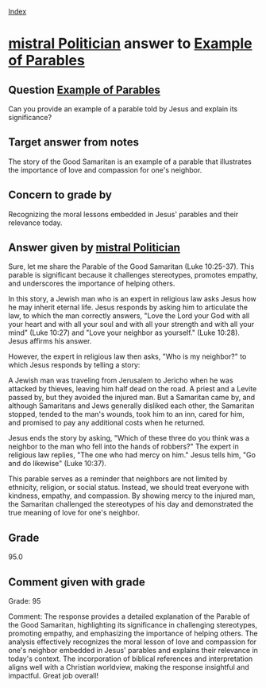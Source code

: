 
[Index](../../index.md)
# [mistral Politician](../../answering_models/mistral_Politician.md) answer to [Example of Parables](../../questions/Example_of_Parables.md)

## Question [Example of Parables](../../questions/Example_of_Parables.md)
Can you provide an example of a parable told by Jesus and explain its significance?

## Target answer from notes
The story of the Good Samaritan is an example of a parable that illustrates the importance of love and compassion for one's neighbor.

## Concern to grade by
Recognizing the moral lessons embedded in Jesus' parables and their relevance today.

## Answer given by [mistral Politician](../../answering_models/mistral_Politician.md)
 Sure, let me share the Parable of the Good Samaritan (Luke 10:25-37). This parable is significant because it challenges stereotypes, promotes empathy, and underscores the importance of helping others.

In this story, a Jewish man who is an expert in religious law asks Jesus how he may inherit eternal life. Jesus responds by asking him to articulate the law, to which the man correctly answers, "Love the Lord your God with all your heart and with all your soul and with all your strength and with all your mind" (Luke 10:27) and "Love your neighbor as yourself." (Luke 10:28). Jesus affirms his answer.

However, the expert in religious law then asks, "Who is my neighbor?" to which Jesus responds by telling a story:

A Jewish man was traveling from Jerusalem to Jericho when he was attacked by thieves, leaving him half dead on the road. A priest and a Levite passed by, but they avoided the injured man. But a Samaritan came by, and although Samaritans and Jews generally disliked each other, the Samaritan stopped, tended to the man's wounds, took him to an inn, cared for him, and promised to pay any additional costs when he returned.

Jesus ends the story by asking, "Which of these three do you think was a neighbor to the man who fell into the hands of robbers?" The expert in religious law replies, "The one who had mercy on him." Jesus tells him, "Go and do likewise" (Luke 10:37).

This parable serves as a reminder that neighbors are not limited by ethnicity, religion, or social status. Instead, we should treat everyone with kindness, empathy, and compassion. By showing mercy to the injured man, the Samaritan challenged the stereotypes of his day and demonstrated the true meaning of love for one's neighbor.

## Grade
95.0

## Comment given with grade
Grade: 95

Comment: The response provides a detailed explanation of the Parable of the Good Samaritan, highlighting its significance in challenging stereotypes, promoting empathy, and emphasizing the importance of helping others. The analysis effectively recognizes the moral lesson of love and compassion for one's neighbor embedded in Jesus' parables and explains their relevance in today's context. The incorporation of biblical references and interpretation aligns well with a Christian worldview, making the response insightful and impactful. Great job overall!
